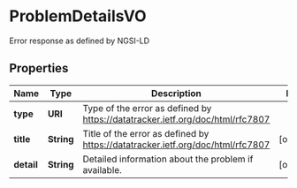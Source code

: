 

# ProblemDetailsVO

Error response as defined by NGSI-LD

## Properties

Name | Type | Description | Notes
------------ | ------------- | ------------- | -------------
**type** | **URI** | Type of the error as defined by https://datatracker.ietf.org/doc/html/rfc7807  | 
**title** | **String** | Title of the error as defined by https://datatracker.ietf.org/doc/html/rfc7807  |  [optional]
**detail** | **String** | Detailed information about the problem if available. |  [optional]



